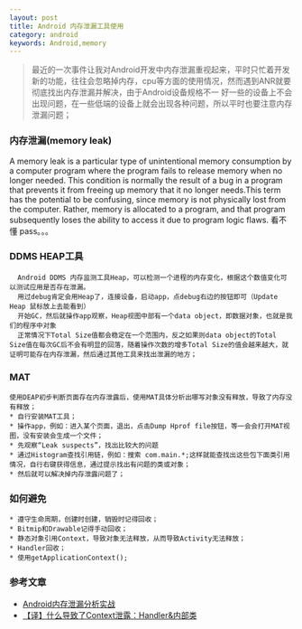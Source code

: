 ```yaml
---
layout: post
title: Android 内存泄漏工具使用
category: android
keywords: Android,memory
---
```


> 最近的一次事件让我对Android开发中内存泄漏重视起来，平时只忙着开发新的功能，往往会忽略掉内存，cpu等方面的使用情况，然而遇到ANR就要彻底找出内存泄漏并解决，由于Android设备规格不一
好一些的设备上不会出现问题，在一些低端的设备上就会出现各种问题，所以平时也要注意内存泄漏问题；

### 内存泄漏(memory leak)

A memory leak is a particular type of unintentional memory consumption by a computer program where the program fails to release memory when no longer needed. This condition is normally the result of a bug in a program that prevents it from freeing up memory that it no longer needs.This term has the potential to be confusing, since memory is not physically lost from the computer. Rather, memory is allocated to a program, and that program subsequently loses the ability to access it due to program logic flaws. 
看不懂 pass。。。

### DDMS HEAP工具

      Android DDMS 内存监测工具Heap，可以检测一个进程的内存变化，根据这个数值变化可以测试应用是否存在泄漏。
      用过debug肯定会用Heap了，连接设备，启动app，点debug右边的按钮即可（Update Heap 鼠标放上去能看到）
      开始GC，然后就操作app观察，Heap视图中部有一个data object，即数据对象，也就是我们的程序中对象
      正常情况下Total Size值都会稳定在一个范围内，反之如果则data object的Total Size值在每次GC后不会有明显的回落，随着操作次数的增多Total Size的值会越来越大，就证明可能存在内存泄漏，然后通过其他工具来找出泄漏的地方；

### MAT
    
    使用DEAP初步判断页面存在内存泄露后，使用MAT具体分析出哪写对象没有释放，导致了内存没有释放；
    * 自行安装MAT工具；
    * 操作app，例如：进入某个页面，退出，点击Dump Hprof file按钮，等一会会打开MAT视图，没有安装会生成一个文件；
    * 先观察“Leak suspects”，找出比较大的问题
    * 通过Histogram查找引用链，例如：搜索 com.main.*;这样就能查找出这些包下面类引用情况，自行右键获得信息，通过提示找出有问题的类或对象；
    * 然后就可以解决掉内存泄露问题了；

### 如何避免

    * 遵守生命周期，创建时创建，销毁时记得回收；
    * Bitmip和Drawable记得手动回收；
    * 静态对象引用Context，导致对象无法释放，从而导致Activity无法释放；
    * Handler回收；
    * 使用getApplicationContext();

### 参考文章

* [Android内存泄漏分析实战](http://my.oschina.net/u/2285044/blog/471027#OSC_h3_8)
* [【译】什么导致了Context泄露：Handler&内部类](http://www.cnblogs.com/kissazi2/p/4121852.html)
